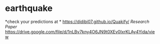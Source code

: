 # earthquake
*check your predictions at *
https://didibi07.github.io/Quakify/
*Research Paper*
https://drive.google.com/file/d/1nLBv7kny4O6JN9t0XEv0IxrKLAy4Yida/view
